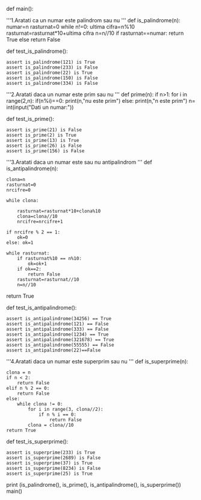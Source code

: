 def main():

'''1.Aratati ca un numar este palindrom sau nu
'''
def is_palindrome(n):
	numar=n
	rasturnat=0
	while n!=0:
		ultima cifra=n%10
		rasturnat=rasturnat*10+ultima cifra
		n=n//10
	if rasturnat==numar:
		return True
	else
		return False

def test_is_palindrome():

	assert is_palindrome(121) is True	
	assert is_palindrome(233) is False
	assert is_palindrome(22) is True
	assert is_palindrome(150) is False
	assert is_palindrome(334) is False



'''2.Aratati daca un numar este prim sau nu 
'''
def prime(n):
	if n>1:
		for i in range(2,n):
			if(n%i)==0:
				print(n,"nu este prim")
			else:
				print(n,"n este prim")
n= int(input("Dati un numar:"))

def test_is_prime():

	assert is_prime(21) is False
	assert is_prime(2) is True
	assert is_prime(13) is True
	assert is_prime(26) is False
	assert is_prime(156) is False



'''3.Aratati daca un numar este sau nu antipalindrom
'''
def is_antipalindrome(n):

    clona=n
    rasturnat=0
    nrcifre=0

    while clona:

        rasturnat=rasturnat*10+clona%10
        clona=clona//10
        nrcifre=nrcifre+1

    if nrcifre % 2 == 1:
        ok=0
    else: ok=1

    while rasturnat:
        if rasturnat%10 == n%10:
            ok=ok+1
        if ok==2:
            return False
        rasturnat=rasturnat//10
        n=n//10
  return True

def test_is_antipalindrome():

    assert is_antipalindrome(34256) == True
    assert is_antipalindrome(121) == False
    assert is_antipalindrome(333) == False
    assert is_antipalindrome(1234) == True
    assert is_antipalindrome(321678) == True
    assert is_antipalindrome(55555) == False
    assert is_antipalindrome(22)==False



'''4.Aratati daca un numar este superprim sau nu 
'''
def is_superprime(n):

    clona = n
    if n < 2:
        return False
    elif n % 2 == 0:
        return False
    else:
        while clona != 0:
            for i in range(3, clona//2):
                if n % i == 0:
                    return False
            clona = clona//10
    return True

def test_is_superprime():

    assert is_superprime(233) is True
    assert is_superprime(2689) is False
    assert is_superprime(37) is True
    assert is_superprime(8234) is False
    assert is_superprime(25) is True
print (is_palindrome(), is_prime(), is_antipalindrome(), is_superprime())
main()



